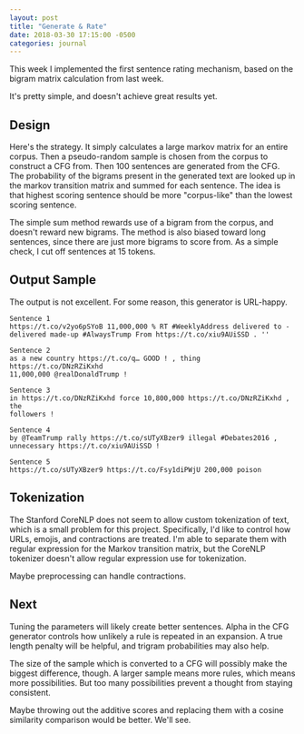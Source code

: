 ```yaml
---
layout: post
title: "Generate & Rate"
date: 2018-03-30 17:15:00 -0500
categories: journal
---
```

This week I implemented the first sentence rating mechanism, based on the bigram matrix calculation from last week.

It's pretty simple, and doesn't achieve great results yet.

## Design
Here's the strategy. It simply calculates a large markov matrix for an entire corpus. Then a pseudo-random sample is chosen from the corpus to construct a CFG from. Then 100 sentences are generated from the CFG. The probability of the bigrams present in the generated text are looked up in the markov transition matrix and summed for each sentence. The idea is that highest scoring sentence should be more "corpus-like" than the lowest scoring sentence.

The simple sum method rewards use of a bigram from the corpus, and doesn't reward new bigrams. The method is also biased toward long sentences, since there are just more bigrams to score from. As a simple check, I cut off sentences at 15 tokens.

## Output Sample
The output is not excellent. For some reason, this generator is URL-happy.

```
Sentence 1
https://t.co/v2yo6pSYoB 11,000,000 % RT #WeeklyAddress delivered to -
delivered made-up #AlwaysTrump From https://t.co/xiu9AUiSSD . ''

Sentence 2
as a new country https://t.co/q… GOOD ! , thing https://t.co/DNzRZiKxhd
11,000,000 @realDonaldTrump !

Sentence 3
in https://t.co/DNzRZiKxhd force 10,800,000 https://t.co/DNzRZiKxhd , the   
followers !

Sentence 4
by @TeamTrump rally https://t.co/sUTyXBzer9 illegal #Debates2016 ,  
unnecessary https://t.co/xiu9AUiSSD !

Sentence 5
https://t.co/sUTyXBzer9 https://t.co/Fsy1diPWjU 200,000 poison
```

## Tokenization
The Stanford CoreNLP does not seem to allow custom tokenization of text, which is a small problem for this project. Specifically, I'd like to control how URLs, emojis, and contractions are treated. I'm able to separate them with regular expression for the Markov transition matrix, but the CoreNLP tokenizer doesn't allow regular expression use for tokenization.

Maybe preprocessing can handle contractions.

## Next
Tuning the parameters will likely create better sentences. Alpha in the CFG generator controls how unlikely a rule is repeated in an expansion. A true length penalty will be helpful, and trigram probabilities may also help.

The size of the sample which is converted to a CFG will possibly make the biggest difference, though. A larger sample means more rules, which means more possibilities. But too many possibilities prevent a thought from staying consistent.

Maybe throwing out the additive scores and replacing them with a cosine similarity comparison would be better. We'll see.
